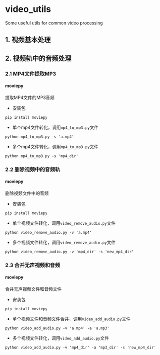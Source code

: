 # video_utils
Some useful utils for common video processing

## 1. 视频基本处理





## 2. 视频轨中的音频处理

### 2.1 MP4文件提取MP3

#### moviepy

提取MP4文件的MP3音频

- 安装包

```shell
pip install moviepy
```

- 单个mp4文件转化，调用`mp4_to_mp3.py`文件

```shell
python mp4_to_mp3.py -s 'a.mp4' 
```

- 多个mp4文件转化，调用`mp4_to_mp3.py`文件

```shell
python mp4_to_mp3.py -s 'mp4_dir' 
```



### 2.2 删除视频中的音频轨

#### moviepy

删除视频文件中的音频

- 安装包

```shell
pip install moviepy
```

- 单个视频文件转化，调用`video_remove_audio.py`文件

```shell
python video_remove_audio.py -v 'a.mp4'
```

- 多个视频文件转化，调用`video_remove_audio.py`文件

```shell
python video_remove_audio.py -v 'mp4_dir' -s 'new_mp4_dir'
```



### 2.3 合并无声视频和音频

#### moviepy

合并无声视频文件和音频文件

- 安装包

```shell
pip install moviepy
```

- 单个视频文件和音频文件合并，调用`video_add_audio.py`文件

```shell
python video_add_audio.py -v 'a.mp4' -a 'a.mp3'
```

- 多个视频文件转化，调用`video_add_audio.py`文件

```shell
python video_add_audio.py -v 'mp4_dir' -a 'mp3_dir' -s 'new_mp4_dir'
```

